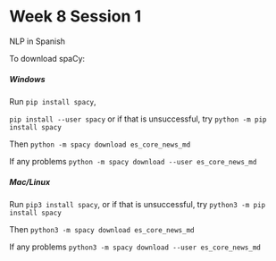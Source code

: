 Week 8 Session 1
================
NLP in Spanish


To download spaCy:
##### Windows
Run `pip install spacy`, 

`pip install --user spacy` or if that is unsuccessful, try `python -m pip install spacy`

Then `python -m spacy download es_core_news_md`

If any problems `python -m spacy download --user es_core_news_md`
##### Mac/Linux
Run `pip3 install spacy`, or if that is unsuccessful, try `python3 -m pip install spacy`

Then `python3 -m spacy download es_core_news_md`

If any problems `python3 -m spacy download --user es_core_news_md`
